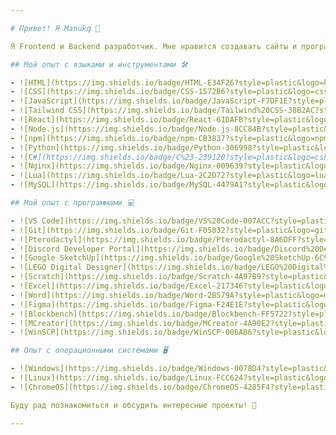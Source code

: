 ```yaml
---

# Привет! Я Manukq 👋

Я Frontend и Backend разработчик. Мне нравится создавать сайты и программы, и я всегда стремлюсь к новым знаниям и навыкам. 🌟

## Мой опыт с языками и инструментами 🛠️

- ![HTML](https://img.shields.io/badge/HTML-E34F26?style=plastic&logo=html5&logoColor=white)
- ![CSS](https://img.shields.io/badge/CSS-1572B6?style=plastic&logo=css3&logoColor=white)
- ![JavaScript](https://img.shields.io/badge/JavaScript-F7DF1E?style=plastic&logo=javascript&logoColor=black)
- ![Tailwind CSS](https://img.shields.io/badge/Tailwind%20CSS-38B2AC?style=plastic&logo=tailwind-css&logoColor=white)
- ![React](https://img.shields.io/badge/React-61DAFB?style=plastic&logo=react&logoColor=black)
- ![Node.js](https://img.shields.io/badge/Node.js-8CC84B?style=plastic&logo=node.js&logoColor=white)
- ![npm](https://img.shields.io/badge/npm-CB3837?style=plastic&logo=npm&logoColor=white)
- ![Python](https://img.shields.io/badge/Python-306998?style=plastic&logo=python&logoColor=white)
- ![C#](https://img.shields.io/badge/C%23-239120?style=plastic&logo=csharp&logoColor=white)
- ![Nginx](https://img.shields.io/badge/Nginx-009639?style=plastic&logo=nginx&logoColor=white)
- ![Lua](https://img.shields.io/badge/Lua-2C2D72?style=plastic&logo=lua&logoColor=white)
- ![MySQL](https://img.shields.io/badge/MySQL-4479A1?style=plastic&logo=mysql&logoColor=white)

## Мой опыт с программами 💻

- ![VS Code](https://img.shields.io/badge/VS%20Code-007ACC?style=plastic&logo=visual-studio-code&logoColor=white)
- ![Git](https://img.shields.io/badge/Git-F05032?style=plastic&logo=git&logoColor=white)
- ![Pterodactyl](https://img.shields.io/badge/Pterodactyl-8A6DFF?style=plastic&logo=pterodactyl&logoColor=white)
- ![Discord Developer Portal](https://img.shields.io/badge/Discord%20Developer%20Portal-7289DA?style=plastic&logo=discord&logoColor=white)
- ![Google SketchUp](https://img.shields.io/badge/Google%20SketchUp-6C9ACC?style=plastic&logo=google&logoColor=white)
- ![LEGO Digital Designer](https://img.shields.io/badge/LEGO%20Digital%20Designer-F8C300?style=plastic&logo=lego&logoColor=white)
- ![Scratch](https://img.shields.io/badge/Scratch-4A97B9?style=plastic&logo=scratch&logoColor=white)
- ![Excel](https://img.shields.io/badge/Excel-217346?style=plastic&logo=microsoft-excel&logoColor=white)
- ![Word](https://img.shields.io/badge/Word-2B579A?style=plastic&logo=microsoft-word&logoColor=white)
- ![Figma](https://img.shields.io/badge/Figma-F24E1E?style=plastic&logo=figma&logoColor=white)
- ![Blockbench](https://img.shields.io/badge/Blockbench-FF5722?style=plastic&logo=blockbench&logoColor=white)
- ![MCreator](https://img.shields.io/badge/MCreator-4A90E2?style=plastic&logo=mcreator&logoColor=white)
- ![WinSCP](https://img.shields.io/badge/WinSCP-006AB6?style=plastic&logo=winscp&logoColor=white)

## Опыт с операционными системами 🖥️

- ![Windows](https://img.shields.io/badge/Windows-0078D4?style=plastic&logo=windows&logoColor=white)
- ![Linux](https://img.shields.io/badge/Linux-FCC624?style=plastic&logo=linux&logoColor=black)
- ![ChromeOS](https://img.shields.io/badge/ChromeOS-4285F4?style=plastic&logo=google-chrome&logoColor=white)

Буду рад познакомиться и обсудить интересные проекты! 🤝

---
```

